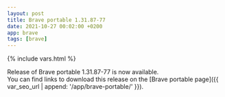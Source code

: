 ```yaml
---
layout: post
title: Brave portable 1.31.87-77
date: 2021-10-27 00:02:00 +0200
app: brave
tags: [brave]
---
```

{% include vars.html %}

Release of Brave portable 1.31.87-77 is now available.<br />
You can find links to download this release on the [Brave portable page]({{ var_seo_url | append: '/app/brave-portable/' }}).

